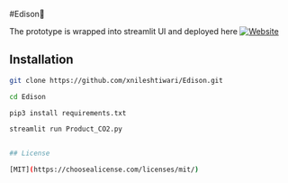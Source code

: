 #Edison🌱

The prototype is wrapped into streamlit UI and deployed here
[![Website](https://img.shields.io/website?up_message=online&url=https%3A%2F%2Fedison.streamlit.app/)]([(https://edison.streamlit.app/)](https://edison.streamlit.app/))


## Installation

```bash
git clone https://github.com/xnileshtiwari/Edison.git
```
```bash
cd Edison
```
```bash
pip3 install requirements.txt
```

```bash
streamlit run Product_CO2.py


## License

[MIT](https://choosealicense.com/licenses/mit/)



